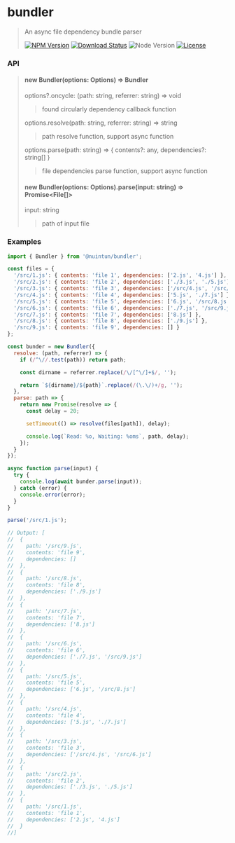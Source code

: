 # bundler

<!-- prettier-ignore -->
> An async file dependency bundle parser
>
> [![NPM Version][npm-image]][npm-url]
> [![Download Status][download-image]][npm-url]
> ![Node Version][node-image]
> [![License][license-image]][license-url]

### API

> #### new Bundler(options: Options) => Bundler
>
> options?.oncycle: (path: string, referrer: string) => void
>
> > found circularly dependency callback function
>
> options.resolve(path: string, referrer: string) => string
>
> > path resolve function, support async function
>
> options.parse(path: string) => { contents?: any, dependencies?: string[] }
>
> > file dependencies parse function, support async function
>
> #### new Bundler(options: Options).parse(input: string) => Promise<File[]\>
>
> input: string
>
> > path of input file

### Examples

```js
import { Bundler } from '@nuintun/bundler';

const files = {
  '/src/1.js': { contents: 'file 1', dependencies: ['2.js', '4.js'] },
  '/src/2.js': { contents: 'file 2', dependencies: ['./3.js', './5.js'] },
  '/src/3.js': { contents: 'file 3', dependencies: ['/src/4.js', '/src/6.js'] },
  '/src/4.js': { contents: 'file 4', dependencies: ['5.js', './7.js'] },
  '/src/5.js': { contents: 'file 5', dependencies: ['6.js', '/src/8.js'] },
  '/src/6.js': { contents: 'file 6', dependencies: ['./7.js', '/src/9.js'] },
  '/src/7.js': { contents: 'file 7', dependencies: ['8.js'] },
  '/src/8.js': { contents: 'file 8', dependencies: ['./9.js'] },
  '/src/9.js': { contents: 'file 9', dependencies: [] }
};

const bunder = new Bundler({
  resolve: (path, referrer) => {
    if (/^\//.test(path)) return path;

    const dirname = referrer.replace(/\/[^\/]+$/, '');

    return `${dirname}/${path}`.replace(/(\.\/)+/g, '');
  },
  parse: path => {
    return new Promise(resolve => {
      const delay = 20;

      setTimeout(() => resolve(files[path]), delay);

      console.log(`Read: %o, Waiting: %oms`, path, delay);
    });
  }
});

async function parse(input) {
  try {
    console.log(await bunder.parse(input));
  } catch (error) {
    console.error(error);
  }
}

parse('/src/1.js');

// Output: [
//  {
//    path: '/src/9.js',
//    contents: 'file 9',
//    dependencies: []
//  },
//  {
//    path: '/src/8.js',
//    contents: 'file 8',
//    dependencies: ['./9.js']
//  },
//  {
//    path: '/src/7.js',
//    contents: 'file 7',
//    dependencies: ['8.js']
//  },
//  {
//    path: '/src/6.js',
//    contents: 'file 6',
//    dependencies: ['./7.js', '/src/9.js']
//  },
//  {
//    path: '/src/5.js',
//    contents: 'file 5',
//    dependencies: ['6.js', '/src/8.js']
//  },
//  {
//    path: '/src/4.js',
//    contents: 'file 4',
//    dependencies: ['5.js', './7.js']
//  },
//  {
//    path: '/src/3.js',
//    contents: 'file 3',
//    dependencies: ['/src/4.js', '/src/6.js']
//  },
//  {
//    path: '/src/2.js',
//    contents: 'file 2',
//    dependencies: ['./3.js', './5.js']
//  },
//  {
//    path: '/src/1.js',
//    contents: 'file 1',
//    dependencies: ['2.js', '4.js']
//  }
//]
```

[npm-image]: https://img.shields.io/npm/v/@nuintun/bundler.svg?style=flat-square
[node-image]: https://img.shields.io/node/v/@nuintun/bundler.svg?style=flat-square
[download-image]: https://img.shields.io/npm/dm/@nuintun/bundler?style=flat-square
[npm-url]: https://www.npmjs.org/package/@nuintun/bundler
[license-image]: https://img.shields.io/github/license/nuintun/bundler?style=flat-square
[license-url]: https://github.com/nuintun/bundler/blob/master/LICENSE
